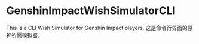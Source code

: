 # GenshinImpactWishSimulatorCLI
This is a CLI Wish Simulator for Genshin Impact players.
这是命令行界面的原神祈愿模拟器。
